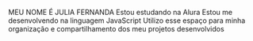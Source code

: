 MEU NOME É JULIA FERNANDA
Estou estudando na Alura
Estou me desenvolvendo na linguagem JavaScript
Utilizo esse espaço para minha organização e compartilhamento dos meu projetos desenvolvidos
